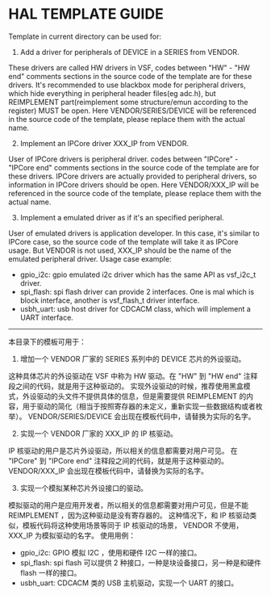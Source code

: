 # HAL TEMPLATE GUIDE

Template in current directory can be used for:
1. Add a driver for peripherals of DEVICE in a SERIES from VENDOR.

These drivers are called HW drivers in VSF, codes between "HW" - "HW end" comments sections in the source code of the template are for these drivers.
It's recommended to use blackbox mode for peripheral drivers, which hide everything in peripheral header files(eg adc.h), but REIMPLEMENT part(reimplement some structure/emun according to the register) MUST be open.
Here VENDOR/SERIES/DEVICE will be referenced in the source code of the template, please replace them with the actual name.

2. Implement an IPCore driver XXX_IP from VENDOR.

User of IPCore drivers is peripheral driver.
codes between "IPCore" - "IPCore end" comments sections in the source code of the template are for these drivers.
IPCore drivers are actually provided to peripheral drivers, so information in IPCore drivers should be open.
Here VENDOR/XXX_IP will be referenced in the source code of the template, please replace them with the actual name.

3. Implement a emulated driver as if it's an specified peripheral.

User of emulated drivers is application developer.
In this case, it's similar to IPCore case, so the source code of the template will take it as IPCore usage.
But VENDOR is not used, XXX_IP should be the name of the emulated peripheral driver.
Usage case example:
  - gpio_i2c: gpio emulated i2c driver which has the same API as vsf_i2c_t driver.
  - spi_flash: spi flash driver can provide 2 interfaces. One is mal which is block interface, another is vsf_flash_t driver interface.
  - usbh_uart: usb host driver for CDCACM class, which will implement a UART interface.

---

本目录下的模板可用于：

1. 增加一个 VENDOR 厂家的 SERIES 系列中的 DEVICE 芯片的外设驱动。

这种具体芯片的外设驱动在 VSF 中称为 HW 驱动。在 "HW" 到 "HW end" 注释段之间的代码，就是用于这种驱动的。
实现外设驱动的时候，推荐使用黑盒模式，外设驱动的头文件不提供具体的信息，但是需要提供 REIMPLEMENT 的内容，用于驱动的简化（相当于按照寄存器的未定义，重新实现一些数据结构或者枚举）。
VENDOR/SERIES/DEVICE 会出现在模板代码中，请替换为实际的名字。

2. 实现一个 VENDOR 厂家的 XXX_IP 的 IP 核驱动。

IP 核驱动的用户是芯片外设驱动，所以相关的信息都需要对用户可见。
在 "IPCore" 到 "IPCore end" 注释段之间的代码，就是用于这种驱动的。
VENDOR/XXX_IP 会出现在模板代码中，请替换为实际的名字。

3. 实现一个模拟某种芯片外设接口的驱动。

模拟驱动的用户是应用开发者，所以相关的信息都需要对用户可见，但是不能 REIMPLEMENT ，因为这种驱动是没有寄存器的。
这种情况下，和 IP 核驱动类似，模板代码将这种使用场景等同于 IP 核驱动的场景， VENDOR 不使用， XXX_IP 为模拟驱动的名字。
使用用例：
  - gpio_i2c: GPIO 模拟 I2C ，使用和硬件 I2C 一样的接口。
  - spi_flash: spi flash 可以提供 2 种接口，一种是块设备接口，另一种是和硬件 flash 一样的接口。
  - usbh_uart: CDCACM 类的 USB 主机驱动，实现一个 UART 的接口。
